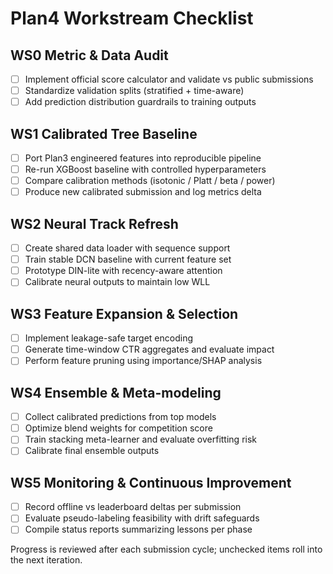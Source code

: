 # Plan4 Workstream Checklist

## WS0 Metric & Data Audit
- [ ] Implement official score calculator and validate vs public submissions
- [ ] Standardize validation splits (stratified + time-aware)
- [ ] Add prediction distribution guardrails to training outputs

## WS1 Calibrated Tree Baseline
- [ ] Port Plan3 engineered features into reproducible pipeline
- [ ] Re-run XGBoost baseline with controlled hyperparameters
- [ ] Compare calibration methods (isotonic / Platt / beta / power)
- [ ] Produce new calibrated submission and log metrics delta

## WS2 Neural Track Refresh
- [ ] Create shared data loader with sequence support
- [ ] Train stable DCN baseline with current feature set
- [ ] Prototype DIN-lite with recency-aware attention
- [ ] Calibrate neural outputs to maintain low WLL

## WS3 Feature Expansion & Selection
- [ ] Implement leakage-safe target encoding
- [ ] Generate time-window CTR aggregates and evaluate impact
- [ ] Perform feature pruning using importance/SHAP analysis

## WS4 Ensemble & Meta-modeling
- [ ] Collect calibrated predictions from top models
- [ ] Optimize blend weights for competition score
- [ ] Train stacking meta-learner and evaluate overfitting risk
- [ ] Calibrate final ensemble outputs

## WS5 Monitoring & Continuous Improvement
- [ ] Record offline vs leaderboard deltas per submission
- [ ] Evaluate pseudo-labeling feasibility with drift safeguards
- [ ] Compile status reports summarizing lessons per phase

Progress is reviewed after each submission cycle; unchecked items roll into the next iteration.
